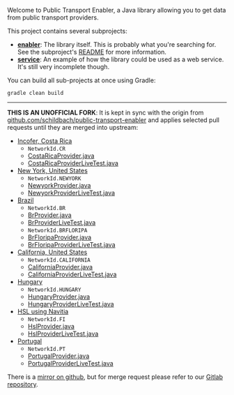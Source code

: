 Welcome to Public Transport Enabler, a Java library allowing you to get data from public transport providers.

This project contains several subprojects:

 * [__enabler__](enabler):
     The library itself. This is probably what you're searching for. See the subproject's [README](enabler/README.md) for more information.
 * [__service__](service):
     An example of how the library could be used as a web service. It's still very incomplete though.

You can build all sub-projects at once using Gradle:

`gradle clean build`

---

**THIS IS AN UNOFFICIAL FORK**: It is kept in sync with the origin from
[github.com/schildbach/public-transport-enabler](https://github.com/schildbach/public-transport-enabler) and applies selected pull requests until they are merged into upstream:

* [Incofer, Costa Rica](https://github.com/schildbach/public-transport-enabler/pull/146)
  * `NetworkId.CR`
  * [CostaRicaProvider.java](enabler/src/de/schildbach/pte/CostaRicaProvider.java)
  * [CostaRicaProviderLiveTest.java](enabler/test/de/schildbach/pte/live/CostaRicaProviderLiveTest.java)
* [New York, United States](https://github.com/schildbach/public-transport-enabler/pull/97)
  * `NetworkId.NEWYORK`
  * [NewyorkProvider.java](enabler/src/de/schildbach/pte/NewyorkProvider.java)
  * [NewyorkProviderLiveTest.java](enabler/test/de/schildbach/pte/live/NewyorkProviderLiveTest.java)
* [Brazil](https://github.com/schildbach/public-transport-enabler/pull/179)
  * `NetworkId.BR`
  * [BrProvider.java](enabler/src/de/schildbach/pte/BrProvider.java)
  * [BrProviderLiveTest.java](enabler/test/de/schildbach/pte/live/BrProviderLiveTest.java)
  * `NetworkId.BRFLORIPA`
  * [BrFloripaProvider.java](enabler/src/de/schildbach/pte/BrFloripaProvider.java)
  * [BrFloripaProviderLiveTest.java](enabler/test/de/schildbach/pte/live/BrFloripaProviderLiveTest.java)
* [California, United States](https://github.com/schildbach/public-transport-enabler/pull/164)
  * `NetworkId.CALIFORNIA`
  * [CaliforniaProvider.java](enabler/src/de/schildbach/pte/CaliforniaProvider.java)
  * [CaliforniaProviderLiveTest.java](enabler/test/de/schildbach/pte/live/CaliforniaProviderLiveTest.java)
* [Hungary](https://github.com/schildbach/public-transport-enabler/pull/195)
  * `NetworkId.HUNGARY`
  * [HungaryProvider.java](enabler/src/de/schildbach/pte/HungaryProvider.java)
  * [HungaryProviderLiveTest.java](enabler/test/de/schildbach/pte/live/HungaryProviderLiveTest.java)
* [HSL using Navitia](https://github.com/schildbach/public-transport-enabler/pull/208)
  * `NetworkId.FI`
  * [HslProvider.java](enabler/src/de/schildbach/pte/HslProvider.java)
  * [HslProviderLiveTest.java](enabler/test/de/schildbach/pte/live/HslProviderLiveTest.java)
* [Portugal](https://github.com/schildbach/public-transport-enabler/pull/244)
  * `NetworkId.PT`
  * [PortugalProvider.java](enabler/src/de/schildbach/pte/PortugalProvider.java)
  * [PortugalProviderLiveTest.java](enabler/test/de/schildbach/pte/live/PortugalProviderLiveTest.java)

There is a [mirror on github](https://github.com/opentransitmap/public-transport-enabler/), but for merge request please refer to our [Gitlab repository](https://gitlab.com/opentransitmap/public-transport-enabler).

